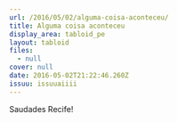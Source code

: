 ```yaml
---
url: /2016/05/02/alguma-coisa-aconteceu/
title: Alguma coisa aconteceu
display_area: tabloid_pe
layout: tabloid
files:
  - null
cover: null
date: 2016-05-02T21:22:46.260Z
issuu: issuuaiiii
---
```

<p>Saudades Recife!&nbsp;</p>

